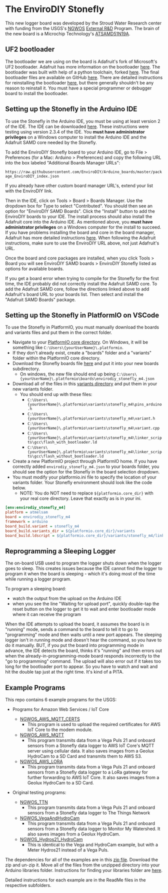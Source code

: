 # The EnviroDIY Stonefly

This new logger board was developed by the Stroud Water Research center with funding from the USGS's [NGWOS](https://www.usgs.gov/mission-areas/water-resources/science/next-generation-water-observing-system-ngwos) [External R&D](https://www.usgs.gov/mission-areas/water-resources/science/ngwos-external-research-and-development) Program.
The brain of the new board is a Microchip Technology's [ATSAMD51N19A](https://www.microchip.com/en-us/product/ATSAMD51N19A).

## UF2 bootloader

The bootloader we are using on the board is Adafruit's fork of Microsoft's UF2 bootloader.
Adafruit has more information on the bootloader [here](https://learn.adafruit.com/adafruit-feather-m0-express-designed-for-circuit-python-circuitpython/uf2-bootloader-details).
The bootloader was built with help of a python toolchain, forked [here](https://github.com/SRGDamia1/SAMD-custom-board).
The final bootloader files are available on GitHub [here](https://github.com/EnviroDIY/Arduino_boards/tree/master/EnviroDIYSAMDBoards).
There are detailed instructions for reinstalling the bootloader [here](https://github.com/SRGDamia1/SAMD-custom-board/blob/main/Install%20Bootloader.md), but there generally shouldn't be any reason to reinstall it.
You must have a special programmer or debugger board to install the bootloader.

## Setting up the Stonefly in the Arduino IDE

To use the Stonefly in the Arduino IDE, you must be using at least version 2 of the IDE.
The IDE can be downloaded [here](https://www.arduino.cc/en/software).
These instructions were testing using version 2.3.4 of the IDE.
You **must have administrator privileges** on a Windows computer to install the Arduino IDE and the Adafruit SAMD core needed by the Stonefly.

To add the EnviroDIY Stonefly board to your Arduino IDE, go to File > Preferences (for a Mac: Arduino > Preferences) and copy the following URL into the box labeled "Additional Boards Manager URLs":

`https://raw.githubusercontent.com/EnviroDIY/Arduino_boards/master/package_EnviroDIY_index.json`

If you already have other custom board manager URL's, extend your list with the EnviroDIY link.

Then in the IDE, click on Tools > Board > Boards Manager.
Use the dropdown box for Type to select "Contributed".
You should then see an option for "EnviroDIY SAMD Boards".
Click the "Install" button to add the EnviroDIY boards to your IDE.
The install process should also install the Adafruit core into the Arduino IDE.
As mentioned above, you **must have administrator privileges** on a Windows computer for the install to succeed.
If you have problems installing the board and core in the board manager, Adafruit has more detailed instructions [here](https://learn.adafruit.com/add-boards-arduino-v164/setup).
When following the Adafruit instructions, make sure to use the EnviroDIY URL above, not just Adafruit's URL.

Once the board and core packages are installed, when you click Tools > Board you will see EnviroDIY SAMD boards > EnviroDIY Stonefly listed as options for available boards.

If you get a board error when trying to compile for the Stonefly for the first time, the IDE probably did not correctly install the Adafruit SAMD core.
To add the Adafruit SAMD core, follow the directions linked above to add Adafruit's board URL to your boards list.
Then select and install the "Adafruit SAMD Boards" package.

## Setting up the Stonefly in PlatformIO on VSCode

To use the Stonefly in PlatformIO, you must manually download the boards and variants files and put them in the correct folder.

- Navigate to your [PlatformIO core directory](https://docs.platformio.org/en/latest/projectconf/sections/platformio/options/directory/core_dir.html#projectconf-pio-core-dir). On Windows, it will be something like `C:\Users\{yourUserName}\.platformio`.
- If they don't already exist, create a "boards" folder and a "variants" folder within the PlatformIO core directory.
- Download the Stonefly boards file [here](https://raw.githubusercontent.com/EnviroDIY/Arduino_boards/refs/heads/master/EnviroDIYSAMDBoards/boards/envirodiy_stonefly_m4.json) and put it into your new boards subdirectory.
  - On windows, the new file should end up being `C:\Users\{yourUserName}\.platformio\boards\envirodiy_stonefly_m4.json`
- Download all of the files in this [variants directory](https://github.com/EnviroDIY/Arduino_boards/tree/master/EnviroDIYSAMDBoards/variants/stonefly_m4) and put them in your new variants folder.
  - You should end up with these files:
    - `C:\Users\{yourUserName}\.platformio\variants\stonefly_m4\pins_arduino.h`
    - `C:\Users\{yourUserName}\.platformio\variants\stonefly_m4\variant.h`
    - `C:\Users\{yourUserName}\.platformio\variants\stonefly_m4\variant.cpp`
    - `C:\Users\{yourUserName}\.platformio\variants\stonefly_m4\linker_scripts\gcc\flash_with_bootloader.ld`
    - `C:\Users\{yourUserName}\.platformio\variants\stonefly_m4\linker_scripts\gcc\flash_without_bootloader.ld`
- Create a new PlatformIO project through PlatformIO home. If you have correctly added `envirodiy_stonefly_m4.json` to your boards folder, you should see the option for the Stonefly in the board selection dropdown.
- You must modify your platformio.ini file to specify the location of your variants folder.  Your Stonefly environment should look like the code below.
  - NOTE: You do NOT need to replace `${platformio.core_dir}` with your real core directory. Leave that exactly as is in your ini.

```ini
[env:envirodiy_stonefly_m4]
platform = atmelsam
board = envirodiy_stonefly_m4
framework = arduino
board_build.variant = stonefly_m4
board_build.variants_dir = ${platformio.core_dir}/variants
board_build.ldscript = ${platformio.core_dir}/variants/stonefly_m4/linker_scripts/gcc/flash_with_bootloader.ld
```

## Reprogramming a Sleeping Logger

The on-board USB used to program the logger shuts down when the logger goes to sleep.
This creates issues because the IDE cannot find the logger to program it when the board is sleeping  - which it's doing most of the time while running a logger program.

To program a sleeping board:

- watch the output from the upload on the Arduino IDE
- when you see the line "Waiting for upload port", quickly double-tap the reset button on the logger to get it to wait and enter bootloader mode where it can receive the program

When the IDE attempts to upload the board, it assumes the board is in "running" mode, sends a command to the board to tell it to go to "programming" mode and then waits until a new port appears.
The sleeping logger isn't in running mode and doesn't hear the command, so you have to do it manually.
BUT, if you put the board into programming mode in advance, the IDE detects the board, thinks it's "running" and then errors out when the already-in-programming-mode board responds incorrectly to the "go to programming" command.
The upload will also error out if it takes too long for the bootloader port to appear.
So you have to watch and wait and hit the double tap just at the right time.
It's kind of a PITA.

## Example Programs

This repo contains 6 example programs for the USGS:

- Programs for Amazon Web Services / IoT Core
  - [NGWOS_AWS_MQTT_CERTS](https://github.com/EnviroDIY/USGS_NGWOS/tree/main/NGWOS_AWS_MQTT_Certs)
    - This program is used to upload the required certificates for AWS IoT Core to the modem module.
  - [NGWOS_AWS_MQTT](https://github.com/EnviroDIY/USGS_NGWOS/tree/main/NGWOS_AWS_MQTT)
    - This program transmits data from a Vega Puls 21 and onboard sensors from a Stonefly data logger to AWS IoT Core's MQTT server using cellular data. It also saves images from a Geolux HydroCam to a SD Card and transmits them to AWS S3.
  - [NGWOS_AWS_LORA](https://github.com/EnviroDIY/USGS_NGWOS/tree/main/NGWOS_AWS_LORA)
    - This program transmits data from a Vega Puls 21 and onboard sensors from a Stonefly data logger to a LoRa gateway for further forwarding to AWS IoT Core. It also saves images from a Geolux HydroCam to a SD Card.

- Original testing programs:
  - [NGWOS_TTN](https://github.com/EnviroDIY/USGS_NGWOS/tree/main/NGWOS_TTN)
    - This program transmits data from a Vega Puls 21 and onboard sensors from a Stonefly data logger to The Things Network
  - [NGWOS_VegaAndHydroCam](https://github.com/EnviroDIY/USGS_NGWOS/tree/main/NGWOS_VegaAndHydroCam)
    - This program transmits data from a Vega Puls 21 and onboard sensors from a Stonefly data logger to Monitor My Watershed. It also saves images from a Geolux HydroCam.
  - [NGWOS_Hydros21_HydroCam](https://github.com/EnviroDIY/USGS_NGWOS/tree/main/NGWOS_Hydros21_HydroCam)
    - This is identical to the Vega and HydroCam example, but with a Meter Hydros21 instead of a Vega Puls.

The dependencies for all of the examples are in this [zip file](https://github.com/EnviroDIY/USGS_NGWOS/blob/main/AllDependencies.zip).
Download the zip and un-zip it.
Move all of the files from the unzipped directory into your Arduino libraries folder.
Instructions for finding your libraries folder are [here](https://support.arduino.cc/hc/en-us/articles/4415103213714-Find-sketches-libraries-board-cores-and-other-files-on-your-computer).

Detailed instructions for each example are in the ReadMe files in the respective subfolders.
